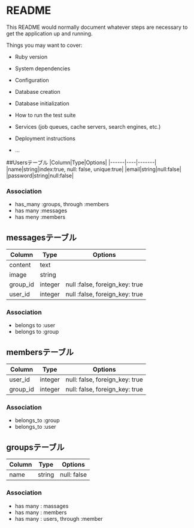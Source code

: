 # README

This README would normally document whatever steps are necessary to get the
application up and running.

Things you may want to cover:

* Ruby version

* System dependencies

* Configuration

* Database creation

* Database initialization

* How to run the test suite

* Services (job queues, cache servers, search engines, etc.)

* Deployment instructions

* ...

##Usersテーブル
|Column|Type|Options|
|------|----|-------|
|name|string|index:true, null: false, unique:true|
|email|string|null:false|
|password|string|null:false|

### Association
- has_many :groups, through :members
- has many :messages
- has meny :members


## messagesテーブル

|Column|Type|Options|
|------|----|-------|
|content|text||
|image|string||
|group_id|integer|null :false, foreign_key: true|
|user_id|integer|null :false, foreign_key: true|

### Association
- belongs to :user
- belongs to :group




## membersテーブル

|Column|Type|Options|
|------|----|-------|
|user_id|integer|null: false, foreign_key: true|
|group_id|integer|null: false, foreign_key: true|

### Association
- belongs_to :group
- belongs_to :user

## groupsテーブル
|Column|Type|Options|
|------|----|-------|
|name|string|null: false|

### Association

- has many : massages
- has many : members
- has many : users, through :member



